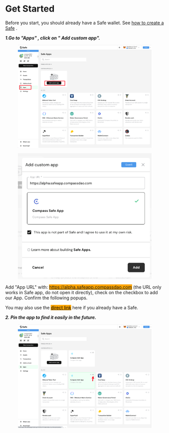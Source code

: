 # Get Started

Before you start, you should already have a Safe wallet. See [how to create a Safe](https://help.gnosis-safe.io/en/articles/3876461-creating-a-safe-on-a-web-browser) .&#x20;



_**1.Go to "Apps"  , click on " Add custom app".**_

<figure><img src="../../.gitbook/assets/image (19).png" alt=""><figcaption></figcaption></figure>

<figure><img src="../../.gitbook/assets/image (35).png" alt=""><figcaption></figcaption></figure>

Add "App URL" with:  <mark style="background-color:orange;">https://alpha.safeapp.compassdao.com</mark> (the URL only works in Safe app, do not open it directly), check on the checkbox to add our App. Confirm the following popups.

You may also use the [<mark style="background-color:orange;">direct link</mark>](https://app.safe.global/share/safe-app?appUrl=https%3A%2F%2Falpha.safeapp.compassdao.com\&chain=matic) here if you already have a Safe.



_**2. Pin the app to find it easily in the future.**_ &#x20;

<figure><img src="../../.gitbook/assets/image (20).png" alt=""><figcaption></figcaption></figure>



